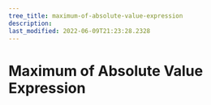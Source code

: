 ```yaml
---
tree_title: maximum-of-absolute-value-expression
description: 
last_modified: 2022-06-09T21:23:28.2328
---
```


# Maximum of Absolute Value Expression
